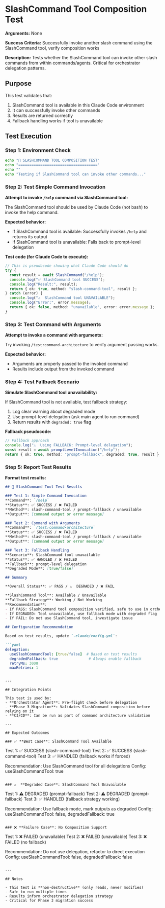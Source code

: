 # SlashCommand Tool Composition Test

**Arguments:** None

**Success Criteria:** Successfully invoke another slash command using the SlashCommand tool, verify composition works

**Description:** Tests whether the SlashCommand tool can invoke other slash commands from within commands/agents. Critical for orchestrator delegation patterns.

## Purpose

This test validates that:
1. SlashCommand tool is available in this Claude Code environment
2. It can successfully invoke other commands
3. Results are returned correctly
4. Fallback handling works if tool is unavailable

## Test Execution

### **Step 1: Environment Check**

```bash
echo "🧪 SLASHCOMMAND TOOL COMPOSITION TEST"
echo "===================================="
echo ""
echo "Testing if SlashCommand tool can invoke other commands..."
```

### **Step 2: Test Simple Command Invocation**

**Attempt to invoke `/help` command via SlashCommand tool:**

The SlashCommand tool should be used by Claude Code (not bash) to invoke the help command.

**Expected behavior:**
- If SlashCommand tool is available: Successfully invokes `/help` and returns its output
- If SlashCommand tool is unavailable: Falls back to prompt-level delegation

**Test code (for Claude Code to execute):**
```typescript
// This is pseudocode showing what Claude Code should do
try {
  const result = await SlashCommand("/help");
  console.log("✅ SlashCommand tool SUCCESS");
  console.log("Result:", result);
  return { ok: true, method: "slash-command-tool", result };
} catch (error) {
  console.log("⚠️  SlashCommand tool UNAVAILABLE");
  console.log("Error:", error.message);
  return { ok: false, method: "unavailable", error: error.message };
}
```

### **Step 3: Test Command with Arguments**

**Attempt to invoke a command with arguments:**

Try invoking `/test:command-architecture` to verify argument passing works.

**Expected behavior:**
- Arguments are properly passed to the invoked command
- Results include output from the invoked command

### **Step 4: Test Fallback Scenario**

**Simulate SlashCommand tool unavailability:**

If SlashCommand tool is not available, test fallback strategy:
1. Log clear warning about degraded mode
2. Use prompt-level delegation (ask main agent to run command)
3. Return results with `degraded: true` flag

**Fallback pseudocode:**
```typescript
// Fallback approach
console.log("⚠️  Using FALLBACK: Prompt-level delegation");
const result = await promptLevelInvocation("/help");
return { ok: true, method: "prompt-fallback", degraded: true, result };
```

### **Step 5: Report Test Results**

**Format test results:**

```markdown
## 🧪 SlashCommand Tool Test Results

### Test 1: Simple Command Invocation
**Command**: `/help`
**Status**: ✅ SUCCESS / ❌ FAILED
**Method**: slash-command-tool / prompt-fallback / unavailable
**Output**: [command output or error message]

### Test 2: Command with Arguments
**Command**: `/test:command-architecture`
**Status**: ✅ SUCCESS / ❌ FAILED
**Method**: slash-command-tool / prompt-fallback / unavailable
**Output**: [command output or error message]

### Test 3: Fallback Handling
**Scenario**: SlashCommand tool unavailable
**Status**: ✅ HANDLED / ❌ FAILED
**Fallback**: prompt-level delegation
**Degraded Mode**: [true/false]

## Summary

**Overall Status**: ✅ PASS / ⚠️  DEGRADED / ❌ FAIL

**SlashCommand Tool**: Available / Unavailable
**Fallback Strategy**: Working / Not Working
**Recommendation**:
- If PASS: SlashCommand tool composition verified, safe to use in orchestrator
- If DEGRADED: Tool unavailable, use fallback mode with degraded flag
- If FAIL: Do not use SlashCommand tool, investigate issue

## Configuration Recommendation

Based on test results, update `.claude/config.yml`:

```yaml
delegation:
  useSlashCommandTool: [true/false]  # Based on test results
  degradedFallback: true              # Always enable fallback
  retryMs: 3000
  maxRetries: 1
```
```

---

## Integration Points

This test is used by:
- **Orchestrator Agent**: Pre-flight check before delegation
- **Phase 3 Migration**: Validates SlashCommand composition before relying on it
- **CI/CD**: Can be run as part of command architecture validation

---

## Expected Outcomes

### ✅ **Best Case**: SlashCommand Tool Available
```
Test 1: ✅ SUCCESS (slash-command-tool)
Test 2: ✅ SUCCESS (slash-command-tool)
Test 3: ✅ HANDLED (fallback works if forced)

Recommendation: Use SlashCommand tool for all delegations
Config: useSlashCommandTool: true
```

### ⚠️  **Degraded Case**: SlashCommand Tool Unavailable
```
Test 1: ⚠️  DEGRADED (prompt-fallback)
Test 2: ⚠️  DEGRADED (prompt-fallback)
Test 3: ✅ HANDLED (fallback strategy working)

Recommendation: Use fallback mode, mark outputs as degraded
Config: useSlashCommandTool: false, degradedFallback: true
```

### ❌ **Failure Case**: No Composition Support
```
Test 1: ❌ FAILED (unavailable)
Test 2: ❌ FAILED (unavailable)
Test 3: ❌ FAILED (no fallback)

Recommendation: Do not use delegation, refactor to direct execution
Config: useSlashCommandTool: false, degradedFallback: false
```

---

## Notes

- This test is **non-destructive** (only reads, never modifies)
- Safe to run multiple times
- Results inform orchestrator delegation strategy
- Critical for Phase 3 migration success

